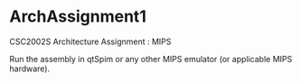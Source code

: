 # ArchAssignment1

CSC2002S Architecture Assignment : MIPS

Run the assembly in qtSpim or any other MIPS emulator (or applicable MIPS hardware).
